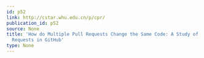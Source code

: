 ```yaml
---
id: p52
link: http://cstar.whu.edu.cn/p/cpr/
publication_id: p52
source: None
title: 'How do Multiple Pull Requests Change the Same Code: A Study of Competing Pull
  Requests in GitHub'
type: None
---
```

